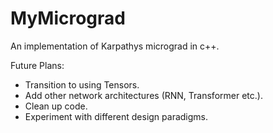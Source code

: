 # MyMicrograd

An implementation of Karpathys micrograd in c++. 

Future Plans:
- Transition to using Tensors.
- Add other network architectures (RNN, Transformer etc.).
- Clean up code.
- Experiment with different design paradigms. 
